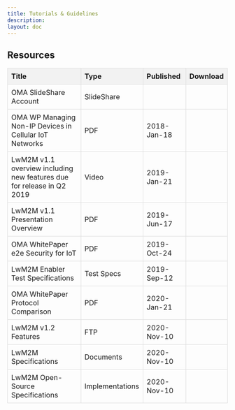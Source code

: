 ```yaml
---
title: Tutorials & Guidelines
description:
layout: doc
---
```

## Resources

<!DOCTYPE html>
<html lang="en">
<head>
<meta charset="UTF-8">
<meta name="viewport" content="width=device-width, initial-scale=1.0">
<title>Documents Table</title>
<link rel="stylesheet" href="https://cdnjs.cloudflare.com/ajax/libs/font-awesome/6.0.0-beta3/css/all.min.css">
<style>
    table {
        width: 100%;
        border-collapse: collapse;
    }
    th, td {
        border: 1px solid #ddd;
        padding: 8px;
        text-align: left;
    }
    th {
        background-color: #f2f2f2;
    }
</style>
</head>
<body>

<table>
    <tr>
        <th>Title</th>
        <th>Type</th>
        <th>Published</th>
        <th>Download</th>
    </tr>
    <tr>
        <td>OMA SlideShare Account</td>
        <td>SlideShare</td>
        <td> </td>
        <td> </td>
    </tr>
    <tr>
        <td>OMA WP Managing Non-IP Devices in Cellular IoT Networks</td>
        <td>PDF</td>
        <td>2018-Jan-18</td>
        <td><a href="#link"><i class="fas fa-download"></i></a></td>
    </tr>
    <tr>
        <td>LwM2M v1.1 overview including new features due for release in Q2 2019</td>
        <td>Video</td>
        <td>2019-Jan-21</td>
        <td> </td>
    </tr>
    <tr>
        <td>LwM2M v1.1 Presentation Overview</td>
        <td>PDF</td>
        <td>2019-Jun-17</td>
        <td><a href="#link"><i class="fas fa-download"></i></a></td>
    </tr>
    <tr>
        <td>OMA WhitePaper e2e Security for IoT</td>
        <td>PDF</td>
        <td>2019-Oct-24</td>
        <td><a href="#link"><i class="fas fa-download"></i></a></td>
    </tr>
    <tr>
        <td>LwM2M Enabler Test Specifications</td>
        <td>Test Specs</td>
        <td>2019-Sep-12</td>
        <td> </td>
    </tr>
    <tr>
        <td>OMA WhitePaper Protocol Comparison</td>
        <td>PDF</td>
        <td>2020-Jan-21</td>
        <td><a href="#link"><i class="fas fa-download"></i></a></td>
    </tr>
    <tr>
        <td>LwM2M v1.2 Features</td>
        <td>FTP</td>
        <td>2020-Nov-10</td>
        <td> </td>
    </tr>
    <tr>
        <td>LwM2M Specifications</td>
        <td>Documents</td>
        <td>2020-Nov-10</td>
        <td> </td>
    </tr>
    <tr>
        <td>LwM2M Open-Source Specifications</td>
        <td>Implementations</td>
        <td>2020-Nov-10</td>
        <td> </td>
    </tr>
</table>

</body>
</html>
